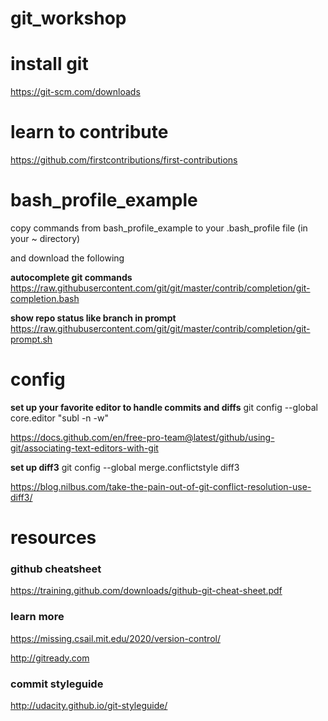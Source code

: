 # git_workshop


# install git
https://git-scm.com/downloads

# learn to contribute
https://github.com/firstcontributions/first-contributions

# bash_profile_example
copy commands from bash_profile_example to your .bash_profile file (in your ~ directory)

and download the following

**autocomplete git commands**
https://raw.githubusercontent.com/git/git/master/contrib/completion/git-completion.bash

**show repo status like branch in prompt**
https://raw.githubusercontent.com/git/git/master/contrib/completion/git-prompt.sh


# config

**set up your favorite editor to handle commits and diffs**
git config --global core.editor "subl -n -w"

https://docs.github.com/en/free-pro-team@latest/github/using-git/associating-text-editors-with-git

**set up diff3**
git config --global merge.conflictstyle diff3

https://blog.nilbus.com/take-the-pain-out-of-git-conflict-resolution-use-diff3/

# resources
### github cheatsheet
https://training.github.com/downloads/github-git-cheat-sheet.pdf

### learn more
https://missing.csail.mit.edu/2020/version-control/

http://gitready.com

### commit styleguide
http://udacity.github.io/git-styleguide/

